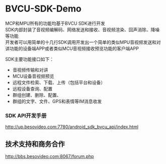 # BVCU-SDK-Demo
MCP和MPU所有的功能均基于BVCU SDK进行开发   
SDK内部封装了音视频编解码、网络发送和接收、音视频渲染、回声消除、降噪等功能   
开发者可以用简单的十几行SDK调用开发出一个简单的类似MPU音视频发送和对讲功能的设备端APP或者类似MCU音视频接收预览功能的客户端APP   

SDK主要功能接口如下：
- 音视频传输和对讲 
- MCU设备音视频预览 
- 远程文件检索、下载、上传（包括平台和设备） 
- 远程设备查询、配置 
- 群组创建、删除、配置、 
- 群组的文字、文件、GPS和表情等IM消息收发   

### SDK API开发手册
http://up.besovideo.com:7780/android_sdk_bvcu_api/index.html   
   



## 技术支持和商务合作
http://bbs.besovideo.com:8067/forum.php
